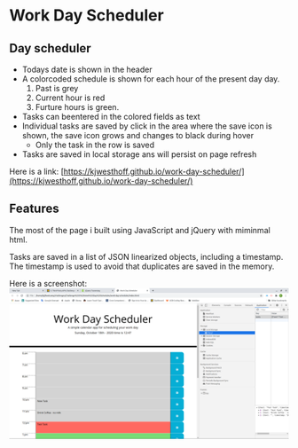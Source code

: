 # Work Day Scheduler 

## Day scheduler
* Todays date is shown in the header
* A colorcoded schedule is shown for each hour of the present day day. 
   1. Past is grey
   1. Current hour is red 
   1. Furture hours is green.
* Tasks can beentered in the colored fields as text
* Individual tasks are saved by click in the area where the save icon is shown, the save icon grows and changes to black during hover
   * Only the task in the row is saved
* Tasks are saved in local storage ans will persist on page refresh

Here is a link: [https://kjwesthoff.github.io/work-day-scheduler/](https://kjwesthoff.github.io/work-day-scheduler/)


## Features
The most of the page i built using JavaScript and jQuery with miminmal html.

Tasks are saved in a list of JSON linearized objects, including a timestamp. The timestamp is used to avoid that duplicates are saved in the memory.   



Here is a screenshot:
![Screenshot of work scheduler](assets/pictures/Screenshot.png)



